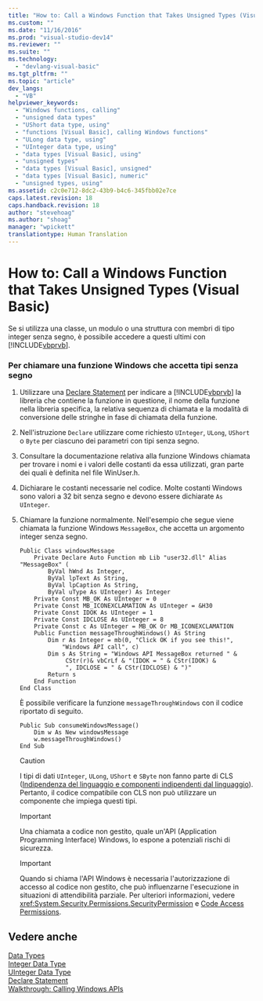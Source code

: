 ```yaml
---
title: "How to: Call a Windows Function that Takes Unsigned Types (Visual Basic) | Microsoft Docs"
ms.custom: ""
ms.date: "11/16/2016"
ms.prod: "visual-studio-dev14"
ms.reviewer: ""
ms.suite: ""
ms.technology: 
  - "devlang-visual-basic"
ms.tgt_pltfrm: ""
ms.topic: "article"
dev_langs: 
  - "VB"
helpviewer_keywords: 
  - "Windows functions, calling"
  - "unsigned data types"
  - "UShort data type, using"
  - "functions [Visual Basic], calling Windows functions"
  - "ULong data type, using"
  - "UInteger data type, using"
  - "data types [Visual Basic], using"
  - "unsigned types"
  - "data types [Visual Basic], unsigned"
  - "data types [Visual Basic], numeric"
  - "unsigned types, using"
ms.assetid: c2c0e712-8dc2-43b9-b4c6-345fbb02e7ce
caps.latest.revision: 18
caps.handback.revision: 18
author: "stevehoag"
ms.author: "shoag"
manager: "wpickett"
translationtype: Human Translation
---
```

# How to: Call a Windows Function that Takes Unsigned Types (Visual Basic)
Se si utilizza una classe, un modulo o una struttura con membri di tipo integer senza segno, è possibile accedere a questi ultimi con [!INCLUDE[vbprvb](../../../csharp/programming-guide/concepts/linq/includes/vbprvb_md.md)].  
  
### Per chiamare una funzione Windows che accetta tipi senza segno  
  
1.  Utilizzare una [Declare Statement](../../../visual-basic/language-reference/statements/declare-statement.md) per indicare a [!INCLUDE[vbprvb](../../../csharp/programming-guide/concepts/linq/includes/vbprvb_md.md)] la libreria che contiene la funzione in questione, il nome della funzione nella libreria specifica, la relativa sequenza di chiamata e la modalità di conversione delle stringhe in fase di chiamata della funzione.  
  
2.  Nell'istruzione `Declare` utilizzare come richiesto `UInteger`, `ULong`, `UShort` o `Byte` per ciascuno dei parametri con tipi senza segno.  
  
3.  Consultare la documentazione relativa alla funzione Windows chiamata per trovare i nomi e i valori delle costanti da essa utilizzati,  gran parte dei quali è definita nel file WinUser.h.  
  
4.  Dichiarare le costanti necessarie nel codice.  Molte costanti Windows sono valori a 32 bit senza segno e devono essere dichiarate `As` `UInteger`.  
  
5.  Chiamare la funzione normalmente.  Nell'esempio che segue viene chiamata la funzione Windows `MessageBox`, che accetta un argomento integer senza segno.  
  
    ```  
    Public Class windowsMessage  
        Private Declare Auto Function mb Lib "user32.dll" Alias "MessageBox" (  
            ByVal hWnd As Integer,   
            ByVal lpText As String,   
            ByVal lpCaption As String,   
            ByVal uType As UInteger) As Integer  
        Private Const MB_OK As UInteger = 0  
        Private Const MB_ICONEXCLAMATION As UInteger = &H30  
        Private Const IDOK As UInteger = 1  
        Private Const IDCLOSE As UInteger = 8  
        Private Const c As UInteger = MB_OK Or MB_ICONEXCLAMATION  
        Public Function messageThroughWindows() As String  
            Dim r As Integer = mb(0, "Click OK if you see this!",   
                "Windows API call", c)  
            Dim s As String = "Windows API MessageBox returned " &  
                 CStr(r)& vbCrLf & "(IDOK = " & CStr(IDOK) &  
                 ", IDCLOSE = " & CStr(IDCLOSE) & ")"  
            Return s  
        End Function  
    End Class  
    ```  
  
     È possibile verificare la funzione `messageThroughWindows` con il codice riportato di seguito.  
  
    ```  
    Public Sub consumeWindowsMessage()  
        Dim w As New windowsMessage  
        w.messageThroughWindows()  
    End Sub  
    ```  
  
    > [!CAUTION]
    >  I tipi di dati `UInteger`, `ULong`, `UShort` e `SByte` non fanno parte di CLS \([Indipendenza del linguaggio e componenti indipendenti dal linguaggio](../Topic/Language%20Independence%20and%20Language-Independent%20Components.md)\). Pertanto, il codice compatibile con CLS non può utilizzare un componente che impiega questi tipi.  
  
    > [!IMPORTANT]
    >  Una chiamata a codice non gestito, quale un'API \(Application Programming Interface\) Windows, lo espone a potenziali rischi di sicurezza.  
  
    > [!IMPORTANT]
    >  Quando si chiama l'API Windows è necessaria l'autorizzazione di accesso al codice non gestito, che può influenzarne l'esecuzione in situazioni di attendibilità parziale.  Per ulteriori informazioni, vedere <xref:System.Security.Permissions.SecurityPermission> e [Code Access Permissions](http://msdn.microsoft.com/it-it/e5ae402f-6dda-4732-bbe8-77296630f675).  
  
## Vedere anche  
 [Data Types](../../../visual-basic/language-reference/data-types/data-type-summary.md)   
 [Integer Data Type](../../../visual-basic/language-reference/data-types/integer-data-type.md)   
 [UInteger Data Type](../../../visual-basic/language-reference/data-types/uinteger-data-type.md)   
 [Declare Statement](../../../visual-basic/language-reference/statements/declare-statement.md)   
 [Walkthrough: Calling Windows APIs](../../../visual-basic/programming-guide/com-interop/walkthrough-calling-windows-apis.md)